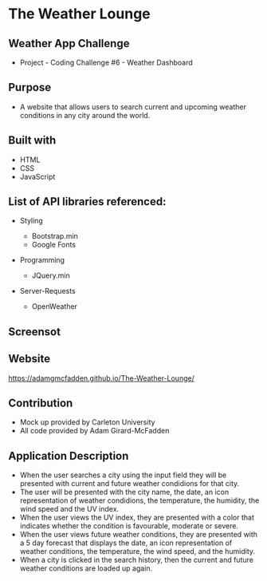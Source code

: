 # The Weather Lounge

## Weather App Challenge

- Project - Coding Challenge #6 - Weather Dashboard

## Purpose

- A website that allows users to search current and upcoming weather conditions in any city around the world.

## Built with

- HTML
- CSS
- JavaScript

## List of API libraries referenced:

- Styling

  - Bootstrap.min
  - Google Fonts

- Programming

  - JQuery.min

- Server-Requests

  - OpenWeather

## Screensot

## Website

https://adamgmcfadden.github.io/The-Weather-Lounge/

## Contribution

- Mock up provided by Carleton University
- All code provided by Adam Girard-McFadden

## Application Description

- When the user searches a city using the input field they will be presented with current and future weather condidions for that city.
- The user will be presented with the city name, the date, an icon representation of weather condidions, the temperature, the humidity, the wind speed and the UV index.
- When the user views the UV index, they are presented with a color that indicates whether the condition is favourable, moderate or severe.
- When the user views future weather conditions, they are presented with a 5 day forecast that displays the date, an icon representation of weather conditions, the temperature, the wind speed, and the humidity.
- When a city is clicked in the search history, then the current and future weather conditions are loaded up again.
